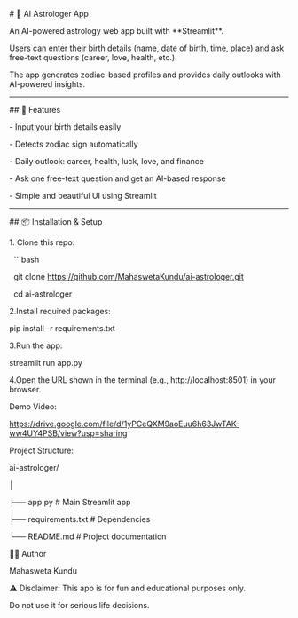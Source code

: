\# 🌌 AI Astrologer App



An AI-powered astrology web app built with \*\*Streamlit\*\*.  

Users can enter their birth details (name, date of birth, time, place) and ask free-text questions (career, love, health, etc.).  

The app generates zodiac-based profiles and provides daily outlooks with AI-powered insights.



---



\## 🚀 Features

\- Input your birth details easily

\- Detects zodiac sign automatically

\- Daily outlook: career, health, luck, love, and finance

\- Ask one free-text question and get an AI-based response

\- Simple and beautiful UI using Streamlit



---



\## 📦 Installation \& Setup



1\. Clone this repo:

&nbsp;  ```bash

&nbsp;  git clone https://github.com/MahaswetaKundu/ai-astrologer.git

&nbsp;  cd ai-astrologer



2.Install required packages:



pip install -r requirements.txt



3.Run the app:



streamlit run app.py



4.Open the URL shown in the terminal (e.g., http://localhost:8501) in your browser.



Demo Video:



https://drive.google.com/file/d/1yPCeQXM9aoEuu6h63JwTAK-ww4UY4PSB/view?usp=sharing



Project Structure:



ai-astrologer/

│

├── app.py              # Main Streamlit app

├── requirements.txt    # Dependencies

└── README.md           # Project documentation



👩‍💻 Author



Mahasweta Kundu



⚠️ Disclaimer: This app is for fun and educational purposes only.

Do not use it for serious life decisions.






